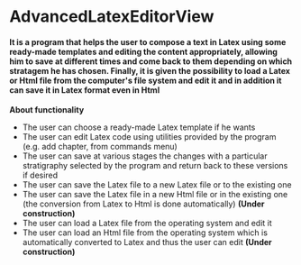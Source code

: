 # AdvancedLatexEditorView
#### It is a program that helps the user to compose a text in Latex using some ready-made templates and editing the content appropriately, allowing him to save at different times and come back to them depending on which stratagem he has chosen. Finally, it is given the possibility to load a Latex or Html file from the computer's file system and edit it and in addition it can save it in Latex format even in Html 

**About functionality**
- The user can choose a ready-made Latex template if he wants
- The user can edit Latex code using utilities provided by the program (e.g. add chapter, from commands menu)
- The user can save at various stages the changes with a particular stratigraphy selected by the program and return back to these versions if desired
- The user can save the Latex file to a new Latex file or to the existing one 
- The user can save the Latex file in a new Html file or in the existing one (the conversion from Latex to Html is done automatically) **(Under construction)**
- The user can load a Latex file from the operating system and edit it
- The user can load an Html file from the operating system which is automatically converted to Latex and thus the user can edit **(Under construction)**
